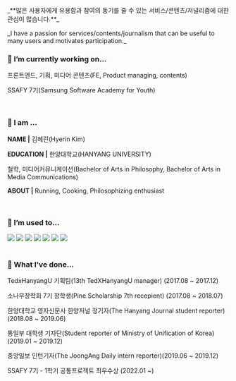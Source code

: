 <!--
**HerrineKim/HerrineKim** is a ✨ _special_ ✨ repository because its `README.md` (this file) appears on your GitHub profile.

Here are some ideas to get you started:

- 🔭 I’m currently working on ...
- 🌱 I’m currently learning ...
- 👯 I’m looking to collaborate on ...
- 🤔 I’m looking for help with ...
- 💬 Ask me about ...
- 📫 How to reach me: ...
- 😄 Pronouns: ...
- ⚡ Fun fact: ...
-->

<!-- ![header](https://capsule-render.vercel.app/api?type=rect&color=5D8BF4&height=200&section=header&text=김혜린%20金惠潾%20Herrine%20Kim&fontSize=50) -->

<p>_**많은 사용자에게 유용함과 참여의 동기를 줄 수 있는 서비스/콘텐츠/저널리즘에 대한 관심이 많습니다.**_</p>
<p>_I have a passion for services/contents/journalism that can be useful to many users and motivates participation._</p>

### 🔭 I’m currently working on...

<p>프론트엔드, 기획, 미디어 콘텐츠(FE, Product managing, contents)</p>
<p>SSAFY 7기(Samsung Software Academy for Youth)</p>

<br>

### 👧 I am ...

<p><strong>NAME  |</strong> 김혜린(Hyerin Kim)</p> 
<p><strong>EDUCATION |</strong> 한양대학교(HANYANG UNIVERSITY)</p>
<p>철학, 미디어커뮤니케이션(Bachelor of Arts in Philosophy, Bachelor of Arts in Media Communications)</p>
<p><strong>ABOUT |</strong> Running, Cooking, Philosophizing enthusiast</p>

<br>

### 🌱 I’m used to...

<span>
 <img src="https://img.shields.io/badge/python-3776AB?style=for-the-badge&logo=python&logoColor=white">
 <img src="https://img.shields.io/badge/javascript-F7DF1E?style=for-the-badge&logo=javascript&logoColor=black">
 <img src="https://img.shields.io/badge/react-61DAFB?style=for-the-badge&logo=react&logoColor=black">
 <img src="https://img.shields.io/badge/typescript-3178C6?style=for-the-badge&logo=typescript&logoColor=white">
 <img src="https://img.shields.io/badge/vue.js-4FC08D?style=for-the-badge&logo=vue.js&logoColor=white">
 <img src="https://img.shields.io/badge/css-1572B6?style=for-the-badge&logo=css3&logoColor=white">
 <img src="https://img.shields.io/badge/django-092E20?style=for-the-badge&logo=django&logoColor=white">
</span>

<br>
<br>

### 📘 What I've done...

<p>TedxHanyangU 기획팀(13th TedXHanyangU manager) (2017.08 ~ 2017.12)</p>

<p>소나무장학회 7기 장학생(Pine Scholarship 7th recepient) (2017.08 ~ 2018.07)</p>

<p>한양대학교 영자신문사 한양저널 정기자(The Hanyang Journal student reporter) (2018.08 ~ 2019.06)</p>

<p>통일부 대학생 기자단(Student reporter of Ministry of Unification of Korea) (2019.01 ~ 2019.12)</p>

<p>중앙일보 인턴기자(The JoongAng Daily intern reporter)(2019.06 ~ 2019.12)</p>

<p>SSAFY 7기 - 1학기 공통프로젝트 최우수상 (2022.01 ~)</p>
